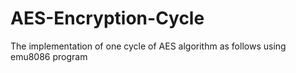 # AES-Encryption-Cycle
The implementation of one cycle of AES algorithm as follows using emu8086 program
